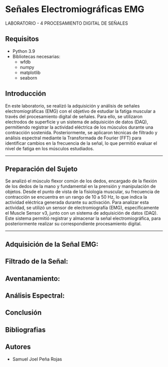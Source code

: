 # Señales Electromiográficas EMG  
 LABORATORIO - 4 PROCESAMIENTO DIGITAL DE SEÑALES


## Requisitos
- Python 3.9
- Bibliotecas necesarias:
  - wfdb
  - numpy
  - matplotlib
  - seaborn
## Introducción
En este laboratorio, se realizó la adquisición y análisis de señales electromiográficas (EMG) con el objetivo de estudiar la fatiga muscular a través del procesamiento digital de señales. Para ello, se utilizaron electrodos de superficie y un sistema de adquisición de datos (DAQ), permitiendo registrar la actividad eléctrica de los músculos durante una contracción sostenida. Posteriormente, se aplicaron técnicas de filtrado y análisis espectral mediante la Transformada de Fourier (FFT) para identificar cambios en la frecuencia de la señal, lo que permitió evaluar el nivel de fatiga en los músculos estudiados.

_ _ _

## Preparación del Sujeto
Se analizó el músculo flexor común de los dedos, encargado de la flexión de los dedos de la mano y fundamental en la prensión y manipulación de objetos. Desde el punto de vista de la fisiología muscular, su frecuencia de contracción se encuentra en un rango de 10 a 50 Hz, lo que indica la actividad eléctrica generada durante su activación. Para analizar esta actividad, se utilizó un sensor de electromiografía (EMG), específicamente el Muscle Sensor v3, junto con un sistema de adquisición de datos (DAQ). Este sistema permitió registrar y almacenar la señal electromiográfica, para posteriormente realizar su correspondiente procesamiento digital. 
_ _ _

## Adquisición de la Señal EMG:

## Filtrado de la Señal:

## Aventanamiento:

## Análisis Espectral:

## Conclusión

## Bibliografias

## Autores 
- Samuel Joel Peña Rojas
